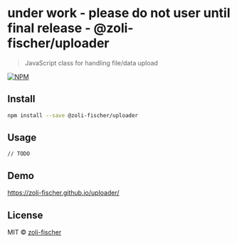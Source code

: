 # under work - please do not user until final release - @zoli-fischer/uploader

> JavaScript class for handling file/data upload

[![NPM](https://img.shields.io/npm/v/@zoli-fischer/uploader.svg)](https://www.npmjs.com/package/@zoli-fischer/uploader)

## Install

```bash
npm install --save @zoli-fischer/uploader
```

## Usage

```
// TODO
```

## Demo

https://zoli-fischer.github.io/uploader/

## License

MIT © [zoli-fischer](https://github.com/zoli-fischer)
